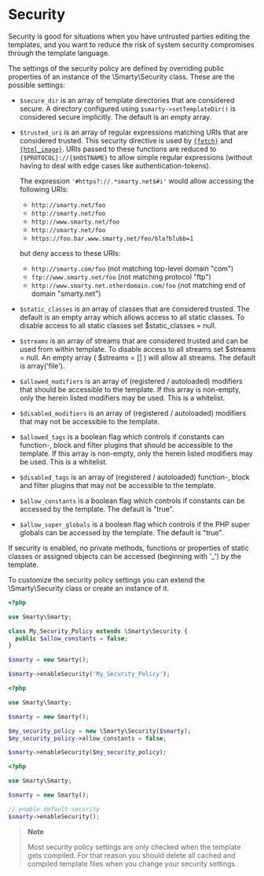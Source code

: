 # Security

Security is good for situations when you have untrusted parties editing
the templates, and you want to reduce the risk of system
security compromises through the template language.

The settings of the security policy are defined by overriding public properties of an
instance of the \Smarty\Security class. These are the possible settings:

- `$secure_dir` is an array of template directories that are
    considered secure. A directory configured using `$smarty->setTemplateDir()` is
    considered secure implicitly. The default is an empty array.
- `$trusted_uri` is an array of regular expressions matching URIs that
  are considered trusted. This security directive is used by
  [`{fetch}`](../designers/language-custom-functions/language-function-fetch.md) and
  [`{html_image}`](../designers/language-custom-functions/language-function-html-image.md). URIs passed to
  these functions are reduced to `{$PROTOCOL}://{$HOSTNAME}` to allow
  simple regular expressions (without having to deal with edge cases
  like authentication-tokens).

  The expression `'#https?://.*smarty.net$#i'` would allow accessing
  the following URIs:

    -   `http://smarty.net/foo`
    -   `http://smarty.net/foo`
    -   `http://www.smarty.net/foo`
    -   `http://smarty.net/foo`
    -   `https://foo.bar.www.smarty.net/foo/bla?blubb=1`

  but deny access to these URIs:

    -   `http://smarty.com/foo` (not matching top-level domain \"com\")
    -   `ftp://www.smarty.net/foo` (not matching protocol \"ftp\")
    -   `http://www.smarty.net.otherdomain.com/foo` (not matching end of
        domain \"smarty.net\")

-   `$static_classes` is an array of classes that are considered
    trusted. The default is an empty array which allows access to all
    static classes. To disable access to all static classes set
    $static_classes = null.

-   `$streams` is an array of streams that are considered trusted and
    can be used from within template. To disable access to all streams
    set $streams = null. An empty array ( $streams = [] ) will
    allow all streams. The default is array('file').

-   `$allowed_modifiers` is an array of (registered / autoloaded)
    modifiers that should be accessible to the template. If this array
    is non-empty, only the herein listed modifiers may be used. This is
    a whitelist.

-   `$disabled_modifiers` is an array of (registered / autoloaded)
    modifiers that may not be accessible to the template.

-   `$allowed_tags` is a boolean flag which controls if constants can
    function-, block and filter plugins that should be accessible to the
    template. If this array is non-empty, only the herein listed
    modifiers may be used. This is a whitelist.

-   `$disabled_tags` is an array of (registered / autoloaded) function-,
    block and filter plugins that may not be accessible to the template.

-   `$allow_constants` is a boolean flag which controls if constants can
    be accessed by the template. The default is "true".

-   `$allow_super_globals` is a boolean flag which controls if the PHP
    super globals can be accessed by the template. The default is
    "true".

If security is enabled, no private methods, functions or properties of
static classes or assigned objects can be accessed (beginning with
'_') by the template.

To customize the security policy settings you can extend the
\Smarty\Security class or create an instance of it.

```php
<?php

use Smarty\Smarty;

class My_Security_Policy extends \Smarty\Security {
  public $allow_constants = false;
}

$smarty = new Smarty();

$smarty->enableSecurity('My_Security_Policy');
```

```php
<?php

use Smarty\Smarty;

$smarty = new Smarty();

$my_security_policy = new \Smarty\Security($smarty);
$my_security_policy->allow_constants = false;

$smarty->enableSecurity($my_security_policy);
```

```php
<?php

use Smarty\Smarty;

$smarty = new Smarty();

// enable default security
$smarty->enableSecurity();
```

> **Note**
>
> Most security policy settings are only checked when the template gets
> compiled. For that reason you should delete all cached and compiled
> template files when you change your security settings.
